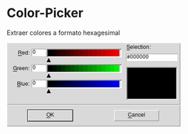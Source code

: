 # Color-Picker
Extraer colores a formato hexagesimal 

![Preview Image](https://github.com/martinval9/Color-Picker/blob/main/color_pick.png)
